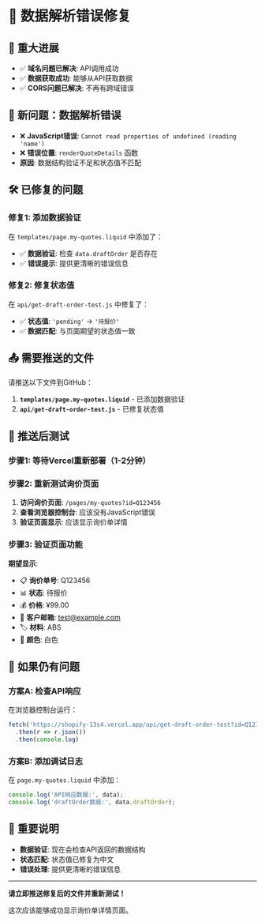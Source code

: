 # 🔧 数据解析错误修复

## 🎉 重大进展
- ✅ **域名问题已解决**: API调用成功
- ✅ **数据获取成功**: 能够从API获取数据
- ✅ **CORS问题已解决**: 不再有跨域错误

## 🚨 新问题：数据解析错误
- ❌ **JavaScript错误**: `Cannot read properties of undefined (reading 'name')`
- ❌ **错误位置**: `renderQuoteDetails` 函数
- **原因**: 数据结构验证不足和状态值不匹配

## 🛠️ 已修复的问题

### 修复1: 添加数据验证
在 `templates/page.my-quotes.liquid` 中添加了：
- ✅ **数据验证**: 检查 `data.draftOrder` 是否存在
- ✅ **错误提示**: 提供更清晰的错误信息

### 修复2: 修复状态值
在 `api/get-draft-order-test.js` 中修复了：
- ✅ **状态值**: `'pending'` → `'待报价'`
- ✅ **数据匹配**: 与页面期望的状态值一致

## 📤 需要推送的文件

请推送以下文件到GitHub：
1. **`templates/page.my-quotes.liquid`** - 已添加数据验证
2. **`api/get-draft-order-test.js`** - 已修复状态值

## 🧪 推送后测试

### 步骤1: 等待Vercel重新部署（1-2分钟）

### 步骤2: 重新测试询价页面
1. **访问询价页面**: `/pages/my-quotes?id=Q123456`
2. **查看浏览器控制台**: 应该没有JavaScript错误
3. **验证页面显示**: 应该显示询价单详情

### 步骤3: 验证页面功能
**期望显示**:
- 📋 **询价单号**: Q123456
- 📊 **状态**: 待报价
- 💰 **价格**: ¥99.00
- 📧 **客户邮箱**: test@example.com
- 🏷️ **材料**: ABS
- 🎨 **颜色**: 白色

## 🎯 如果仍有问题

### 方案A: 检查API响应
在浏览器控制台运行：
```javascript
fetch('https://shopify-13s4.vercel.app/api/get-draft-order-test?id=Q123456')
  .then(r => r.json())
  .then(console.log)
```

### 方案B: 添加调试日志
在 `page.my-quotes.liquid` 中添加：
```javascript
console.log('API响应数据:', data);
console.log('draftOrder数据:', data.draftOrder);
```

## 📝 重要说明

- **数据验证**: 现在会检查API返回的数据结构
- **状态匹配**: 状态值已修复为中文
- **错误处理**: 提供更清晰的错误信息

---

**请立即推送修复后的文件并重新测试！**

这次应该能够成功显示询价单详情页面。
